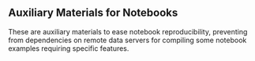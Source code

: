 ## Auxiliary Materials for Notebooks

These are auxiliary materials to ease notebook reproducibility, preventing from dependencies on remote data servers for compiling some notebook examples requiring specific features.


